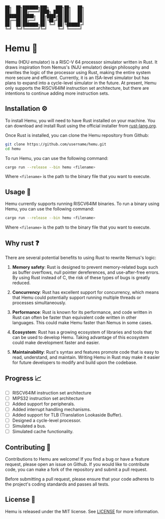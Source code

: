 ```
██╗  ██╗███████╗███╗   ███╗██╗   ██╗
██║  ██║██╔════╝████╗ ████║██║   ██║
███████║█████╗  ██╔████╔██║██║   ██║
██╔══██║██╔══╝  ██║╚██╔╝██║██║   ██║
██║  ██║███████╗██║ ╚═╝ ██║╚██████╔╝
╚═╝  ╚═╝╚══════╝╚═╝     ╚═╝ ╚═════╝ 
```
# Hemu 🚀

Hemu (HDU emulator) is a RISC-V 64 processor simulator written in Rust. It draws inspiration from Nemus's (NJU emulator) design philosophy and rewrites the logic of the processor using Rust, making the entire system more secure and efficient. Currently, it is an ISA-level simulator but has plans to expand into a cycle-level simulator in the future. At present, Hemu only supports the RISCV64IM instruction set architecture, but there are intentions to continue adding more instruction sets.

## Installation ⚙️

To install Hemu, you will need to have Rust installed on your machine. You can download and install Rust using the official installer from [rust-lang.org](https://www.rust-lang.org/tools/install).

Once Rust is installed, you can clone the Hemu repository from Github:

```sh
git clone https://github.com/username/hemu.git
cd hemu
```

To run Hemu, you can use the following command:

```sh
cargo run --release --bin hemu <filename>
```

Where `<filename>` is the path to the binary file that you want to execute.

## Usage 📝

Hemu currently supports running RISCV64IM binaries. To run a binary using Hemu, you can use the following command:

```sh
cargo run --release --bin hemu <filename>
```

Where `<filename>` is the path to the binary file that you want to execute.

## Why rust ❓

There are several potential benefits to using Rust to rewrite Nemus's logic:

1. **Memory safety**: Rust is designed to prevent memory-related bugs such as buffer overflows, null pointer dereferences, and use-after-free errors. By using Rust instead of C, the risk of these types of bugs is greatly reduced.

2. **Concurrency**: Rust has excellent support for concurrency, which means that Hemu could potentially support running multiple threads or processes simultaneously.

3. **Performance**: Rust is known for its performance, and code written in Rust can often be faster than equivalent code written in other languages. This could make Hemu faster than Nemus in some cases.

4. **Ecosystem**: Rust has a growing ecosystem of libraries and tools that can be used to develop Hemu. Taking advantage of this ecosystem could make development faster and easier.

5. **Maintainability**: Rust's syntax and features promote code that is easy to read, understand, and maintain. Writing Hemu in Rust may make it easier for future developers to modify and build upon the codebase.

## Progress 📈

- [ ] RISCV64IM instruction set architecture
- [ ] MIPS32 instruction set architecture
- [ ] Added support for peripherals.
- [ ] Added interrupt handling mechanisms.
- [ ] Added support for TLB (Translation Lookaside Buffer).
- [ ] Designed a cycle-level processor.
- [ ] Simulated a bus.
- [ ] Simulated cache functionality.

## Contributing 🤝

Contributions to Hemu are welcome! If you find a bug or have a feature request, please open an issue on Github. If you would like to contribute code, you can make a fork of the repository and submit a pull request.

Before submitting a pull request, please ensure that your code adheres to the project's coding standards and passes all tests.

## License 📜

Hemu is released under the MIT license. See [LICENSE](https://github.com/username/hemu/blob/master/LICENSE) for more information.